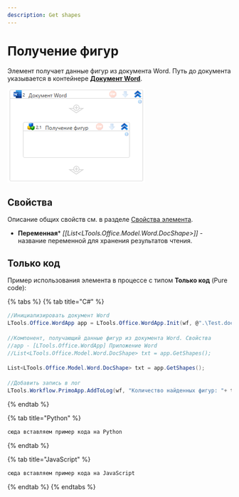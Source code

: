 ```yaml
---
description: Get shapes
---
```



# Получение фигур

Элемент получает данные фигур из документа Word. Путь до документа указывается в контейнере [**Документ Word**](https://docs.primo-rpa.ru/primo-rpa/g_elements/el_basic/els_word/el_word_app).

![](<../../../.gitbook/assets1/word-get-shapes.png>)

## Свойства
Описание общих свойств см. в разделе [Свойства элемента](https://docs.primo-rpa.ru/primo-rpa/primo-studio/process/elements#svoistva-elementa).

* **Переменная*** *[[List<LTools.Office.Model.Word.DocShape>]]* - название переменной для хранения результатов чтения.


## Только код

Пример использования элемента в процессе с типом **Только код** (Pure code):

{% tabs %}
{% tab title="C#" %}
```csharp
//Инициализировать документ Word
LTools.Office.WordApp app = LTools.Office.WordApp.Init(wf, @".\Test.docx", LTools.Office.Model.InteropTypes.DX);
		
//Компонент, получающий данные фигур из документа Word. Свойства
//app - [LTools.Office.WordApp] Приложение Word
//List<LTools.Office.Model.Word.DocShape> txt = app.GetShapes();
		
List<LTools.Office.Model.Word.DocShape> txt = app.GetShapes();
		
//Добавить запись в лог
LTools.Workflow.PrimoApp.AddToLog(wf, "Количество найденных фигур: "+ txt.Count, LTools.Enums.LogMessageType.Info);
```
{% endtab %}

{% tab title="Python" %}
```python
сюда вставляем пример кода на Python
```
{% endtab %}

{% tab title="JavaScript" %}
```javascript
сюда вставляем пример кода на JavaScript
```
{% endtab %}
{% endtabs %}

